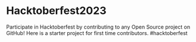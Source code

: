 # Hacktoberfest2023
Participate in Hacktoberfest by contributing to any Open Source project on GitHub! Here is a starter project for first time contributors. #hacktoberfest
